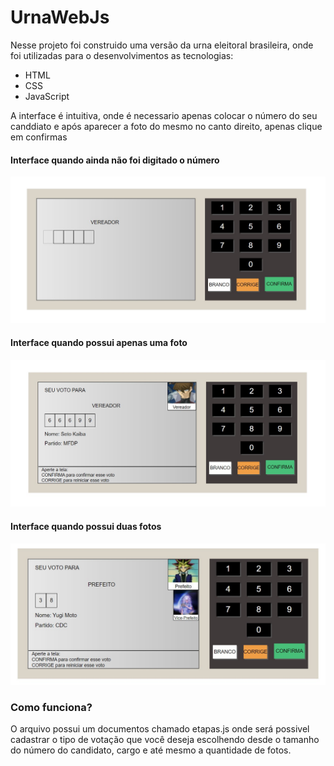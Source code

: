 # UrnaWebJs

Nesse projeto foi construido uma versão da urna eleitoral brasileira,  onde foi utilizadas para o desenvolvimentos as tecnologias: 

+ HTML
+ CSS
+ JavaScript

A interface é intuitiva, onde é necessario apenas colocar o número do seu canddiato e após aparecer a foto do mesmo no canto direito, apenas clique em confirmas

#### Interface quando ainda não foi digitado o número
<img src="imgReadme/foto1.jpg">

#### Interface quando possui apenas  uma foto
<img src="imgReadme/foto2.jpg">

#### Interface quando  possui duas fotos
<img src="imgReadme/foto3.jpg">

### Como funciona?

O arquivo possui um documentos chamado etapas.js onde será possivel cadastrar o tipo de votação que você deseja escolhendo desde o tamanho do número do candidato, cargo e até mesmo a quantidade de fotos.

